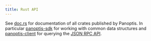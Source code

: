 ```yaml
---
title: Rust API
---
```


See [doc.rs](https://docs.rs/releases/search?query=solana-) for documentation of
all crates published by Panoptis. In particular [panoptis-sdk](https://docs.rs/panoptis-sdk)
for working with common data structures and [panoptis-client](https://docs.rs/panoptis-client)
for querying the [JSON RPC API](jsonrpc-api).
